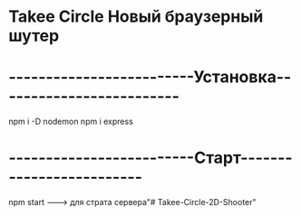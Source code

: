 # Takee Circle Новый браузерный шутер

# -------------------------Установка-------------------------
npm i -D nodemon
npm i express

# -------------------------Старт-------------------------
npm start ---> для страта сервера"# Takee-Circle-2D-Shooter" 
